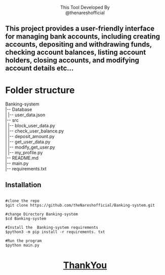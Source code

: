 <p align=center>

<p align='center'>This Tool Developed By <br> <a herf="https://www.instagram.com/the_naresh_offcial/">@thenareshofficial</p>

##  This project provides a user-friendly interface for managing bank accounts, including creating accounts, depositing and withdrawing funds, checking account balances, listing account holders, closing accounts, and modifying account details etc...


# Folder structure

Banking-system <br>
|-- Database <br>
|   |-- user_data.json <br>
|-- src <br>
|   |-- block_user_data.py <br>
|   |-- check_user_balance.py <br>
|   |-- deposit_amount.py <br>
|   |-- get_user_data.py <br>
|   |-- modify_get_user.py <br>
|   |-- my_profile.py <br>
|-- README.md <br>
|-- main.py <br>
|-- requirements.txt <br>


## Installation

```console

#clone the repo
$git clone https://github.com/theNareshofficial/Banking-system.git

#change Directory Banking-system
$cd Banking-system

#Install the  Banking-system requirements
$python3 -m pip install -r requirements. txt

#Run the program
$python main.py 

```

<h1 align='center'><u>ThankYou</u></h1><p align=center>
